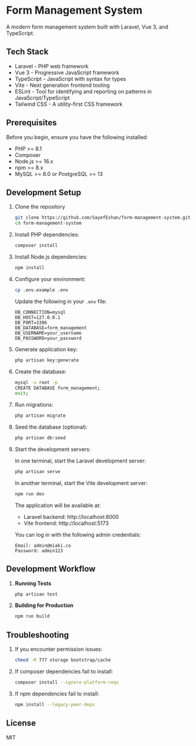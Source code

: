 # Form Management System

A modern form management system built with Laravel, Vue 3, and TypeScript.

## Tech Stack

-   Laravel - PHP web framework
-   Vue 3 - Progressive JavaScript framework
-   TypeScript - JavaScript with syntax for types
-   Vite - Next generation frontend tooling
-   ESLint - Tool for identifying and reporting on patterns in JavaScript/TypeScript
-   Tailwind CSS - A utility-first CSS framework

## Prerequisites

Before you begin, ensure you have the following installed:

-   PHP >= 8.1
-   Composer
-   Node.js >= 16.x
-   npm >= 8.x
-   MySQL >= 8.0 or PostgreSQL >= 13

## Development Setup

1. Clone the repository

    ```bash
    git clone https://github.com/SayefEshan/form-management-system.git
    cd form-management-system
    ```

2. Install PHP dependencies:

    ```bash
    composer install
    ```

3. Install Node.js dependencies:

    ```bash
    npm install
    ```

4. Configure your environment:

    ```bash
    cp .env.example .env
    ```

    Update the following in your `.env` file:

    ```
    DB_CONNECTION=mysql
    DB_HOST=127.0.0.1
    DB_PORT=3306
    DB_DATABASE=form_management
    DB_USERNAME=your_username
    DB_PASSWORD=your_password
    ```

5. Generate application key:

    ```bash
    php artisan key:generate
    ```

6. Create the database:

    ```bash
    mysql -u root -p
    CREATE DATABASE form_management;
    exit;
    ```

7. Run migrations:

    ```bash
    php artisan migrate
    ```

8. Seed the database (optional):

    ```bash
    php artisan db:seed
    ```

9. Start the development servers:

    In one terminal, start the Laravel development server:

    ```bash
    php artisan serve
    ```

    In another terminal, start the Vite development server:

    ```bash
    npm run dev
    ```

    The application will be available at:

    - Laravel backend: http://localhost:8000
    - Vite frontend: http://localhost:5173

    You can log in with the following admin credentials:

    ```
    Email: admin@miaki.co
    Password: admin123
    ```

## Development Workflow

1. **Running Tests**

    ```bash
    php artisan test
    ```

2. **Building for Production**
    ```bash
    npm run build
    ```

## Troubleshooting

1. If you encounter permission issues:

    ```bash
    chmod -R 777 storage bootstrap/cache
    ```

2. If composer dependencies fail to install:

    ```bash
    composer install --ignore-platform-reqs
    ```

3. If npm dependencies fail to install:
    ```bash
    npm install --legacy-peer-deps
    ```

## License

MIT
